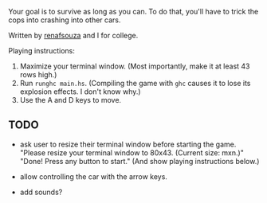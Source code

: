 Your goal is to survive as long as you can. To do that, you'll have to trick the cops into crashing into other cars.

Written by [renafsouza](https://github.com/renafsouza) and I for college.

Playing instructions:
1. Maximize your terminal window. (Most importantly, make it at least 43 rows high.)
2. Run ```runghc main.hs```. (Compiling the game with `ghc` causes it to lose its explosion effects. I don't know why.)
3. Use the A and D keys to move.

TODO
------------

- ask user to resize their terminal window before starting the game.
    "Please resize your terminal window to 80x43. (Current size: mxn.)"
    "Done! Press any button to start." (And show playing instructions below.)

- allow controlling the car with the arrow keys.

- add sounds?
